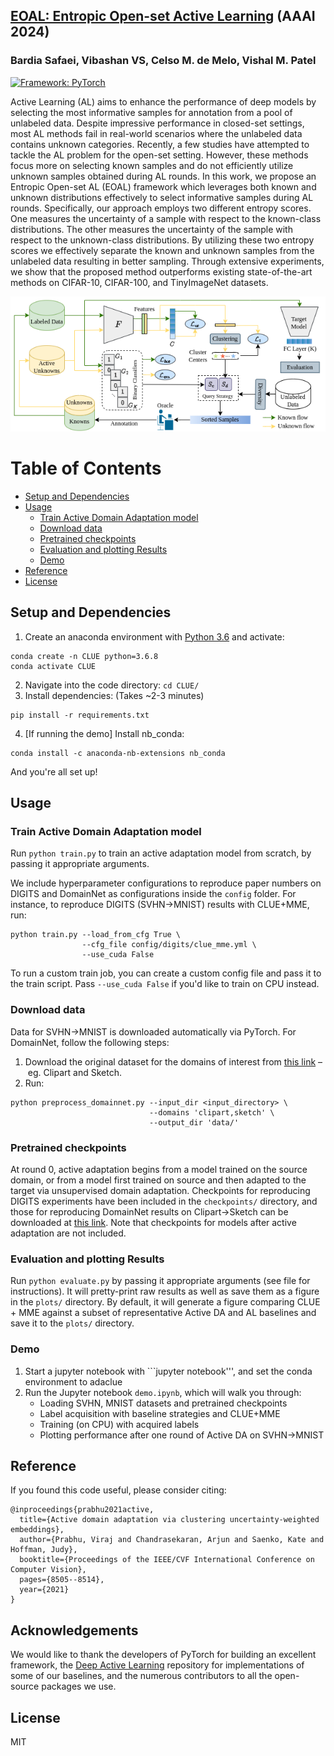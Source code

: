 ## [EOAL: Entropic Open-set Active Learning](https://github.com/bardisafa/EOAL/) (AAAI 2024)
### Bardia Safaei, Vibashan VS, Celso M. de Melo, Vishal M. Patel
[![Framework: PyTorch](https://img.shields.io/badge/Framework-PyTorch-orange.svg)](https://pytorch.org/)

Active Learning (AL) aims to enhance the performance of deep models by selecting the most informative samples for annotation from a pool of unlabeled data. Despite impressive performance in closed-set settings, most AL methods fail in real-world scenarios where the unlabeled data contains unknown categories. Recently, a few studies have attempted to tackle the AL problem for the open-set setting. However, these methods focus more on selecting known samples and do not efficiently utilize unknown samples obtained during AL rounds. In this work, we propose an Entropic Open-set AL (EOAL) framework which leverages both known and unknown distributions effectively to select informative samples during AL rounds. Specifically, our approach employs two different entropy scores. One measures the uncertainty of a sample with respect to the known-class distributions. The other measures the uncertainty of the sample with respect to the unknown-class distributions. By utilizing these two entropy scores we effectively separate the known and unknown samples from the unlabeled data resulting in better sampling. Through extensive experiments, we show that the proposed method outperforms existing state-of-the-art methods on CIFAR-10, CIFAR-100, and TinyImageNet datasets.

![framework](figures/framework.png)

Table of Contents
=================

   * [Setup and Dependencies](#setup-and-dependencies)
   * [Usage](#usage)
      * [Train Active Domain Adaptation model](#train-active-domain-adaptation-model)
      * [Download data](#data-download)
      * [Pretrained checkpoints](#pretrained-checkpoints)
      * [Evaluation and plotting Results](#evaluation-and-plotting-results)
      * [Demo](#demo)
   * [Reference](#reference)
   * [License](#license)

## Setup and Dependencies

1. Create an anaconda environment with [Python 3.6](https://www.python.org/downloads/release/python-365/) and activate: 
```
conda create -n CLUE python=3.6.8
conda activate CLUE
```
2. Navigate into the code directory: ```cd CLUE/```
3. Install dependencies: (Takes ~2-3 minutes) 
```
pip install -r requirements.txt
``` 
4. [If running the demo] Install nb_conda:
```
conda install -c anaconda-nb-extensions nb_conda
``` 

And you're all set up! 

## Usage 

### Train Active Domain Adaptation model

Run ```python train.py``` to train an active adaptation model from scratch, by passing it appropriate arguments.

We include hyperparameter configurations to reproduce paper numbers on DIGITS and DomainNet as configurations inside the ```config``` folder. For instance, to reproduce DIGITS (SVHN->MNIST) results with CLUE+MME, run:

```
python train.py --load_from_cfg True \ 
                --cfg_file config/digits/clue_mme.yml \
                --use_cuda False
```

To run a custom train job, you can create a custom config file and pass it to the train script. Pass `--use_cuda False` if you'd like to train on CPU instead.

### Download data

Data for SVHN->MNIST is downloaded automatically via PyTorch. For DomainNet, follow the following steps:
1. Download the original dataset for the domains of interest from [this link](http://ai.bu.edu/M3SDA/) – eg. Clipart and Sketch.
2. Run: 
```
python preprocess_domainnet.py --input_dir <input_directory> \
                               --domains 'clipart,sketch' \
                               --output_dir 'data/'
```

### Pretrained checkpoints

At round 0, active adaptation begins from a model trained on the source domain, or from a model first trained on source and then
adapted to the target via unsupervised domain adaptation. Checkpoints for reproducing DIGITS experiments have been included in the
```checkpoints/``` directory, and those for reproducing DomainNet results on Clipart->Sketch can be downloaded at [this link](https://drive.google.com/drive/u/0/folders/1iaGouaz-KWPEbOqPjOEkPZpcwijVxtPX). Note that checkpoints for models after active adaptation are not included.

### Evaluation and plotting Results

Run ```python evaluate.py``` by passing it appropriate arguments (see file for instructions). It will pretty-print raw results as well as save them as a figure in the ```plots/``` directory. By default, it will generate a figure comparing CLUE + MME against a subset of representative Active DA and AL baselines and save it to the ```plots/``` directory.

### Demo

1. Start a jupyter notebook with ```jupyter notebook''', and set the conda environment to adaclue
2. Run the Jupyter notebook ```demo.ipynb```, which will walk you through:
    * Loading SVHN, MNIST datasets and pretrained checkpoints
    * Label acquisition with baseline strategies and CLUE+MME
    * Training (on CPU) with acquired labels
    * Plotting performance after one round of Active DA on SVHN->MNIST

## Reference

If you found this code useful, please consider citing:
```
@inproceedings{prabhu2021active,
  title={Active domain adaptation via clustering uncertainty-weighted embeddings},
  author={Prabhu, Viraj and Chandrasekaran, Arjun and Saenko, Kate and Hoffman, Judy},
  booktitle={Proceedings of the IEEE/CVF International Conference on Computer Vision},
  pages={8505--8514},
  year={2021}
}
```

## Acknowledgements

We would like to thank the developers of PyTorch for building an excellent framework, the [Deep Active Learning](https://github.com/ej0cl6/deep-active-learning) repository for implementations of some of our baselines, and the numerous contributors to all the open-source packages we use.

## License

MIT
